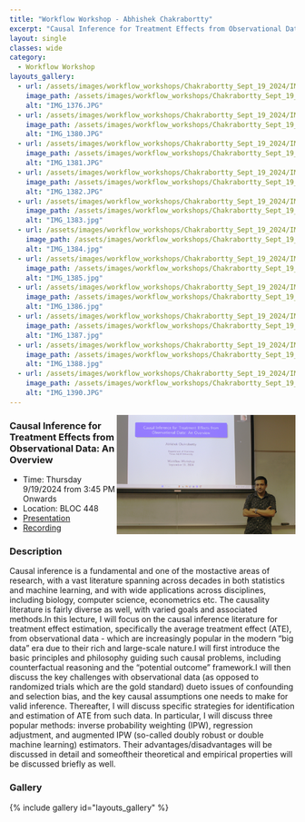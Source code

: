 ```yaml
---
title: "Workflow Workshop - Abhishek Chakrabortty"
excerpt: "Causal Inference for Treatment Effects from Observational Data: An Overview"
layout: single
classes: wide
category:
  - Workflow Workshop
layouts_gallery:
  - url: /assets/images/workflow_workshops/Chakrabortty_Sept_19_2024/IMG_1376.JPG
    image_path: /assets/images/workflow_workshops/Chakrabortty_Sept_19_2024/IMG_1376.JPG
    alt: "IMG_1376.JPG"
  - url: /assets/images/workflow_workshops/Chakrabortty_Sept_19_2024/IMG_1380.JPG
    image_path: /assets/images/workflow_workshops/Chakrabortty_Sept_19_2024/IMG_1380.JPG
    alt: "IMG_1380.JPG"
  - url: /assets/images/workflow_workshops/Chakrabortty_Sept_19_2024/IMG_1381.JPG
    image_path: /assets/images/workflow_workshops/Chakrabortty_Sept_19_2024/IMG_1381.JPG
    alt: "IMG_1381.JPG"
  - url: /assets/images/workflow_workshops/Chakrabortty_Sept_19_2024/IMG_1382.JPG
    image_path: /assets/images/workflow_workshops/Chakrabortty_Sept_19_2024/IMG_1382.JPG
    alt: "IMG_1382.JPG"
  - url: /assets/images/workflow_workshops/Chakrabortty_Sept_19_2024/IMG_1383.jpg
    image_path: /assets/images/workflow_workshops/Chakrabortty_Sept_19_2024/IMG_1383.jpg
    alt: "IMG_1383.jpg"
  - url: /assets/images/workflow_workshops/Chakrabortty_Sept_19_2024/IMG_1384.jpg
    image_path: /assets/images/workflow_workshops/Chakrabortty_Sept_19_2024/IMG_1384.jpg
    alt: "IMG_1384.jpg"
  - url: /assets/images/workflow_workshops/Chakrabortty_Sept_19_2024/IMG_1385.jpg
    image_path: /assets/images/workflow_workshops/Chakrabortty_Sept_19_2024/IMG_1385.jpg
    alt: "IMG_1385.jpg"
  - url: /assets/images/workflow_workshops/Chakrabortty_Sept_19_2024/IMG_1386.jpg
    image_path: /assets/images/workflow_workshops/Chakrabortty_Sept_19_2024/IMG_1386.jpg
    alt: "IMG_1386.jpg"
  - url: /assets/images/workflow_workshops/Chakrabortty_Sept_19_2024/IMG_1387.jpg
    image_path: /assets/images/workflow_workshops/Chakrabortty_Sept_19_2024/IMG_1387.jpg
    alt: "IMG_1387.jpg"
  - url: /assets/images/workflow_workshops/Chakrabortty_Sept_19_2024/IMG_1388.jpg
    image_path: /assets/images/workflow_workshops/Chakrabortty_Sept_19_2024/IMG_1388.jpg
    alt: "IMG_1388.jpg"
  - url: /assets/images/workflow_workshops/Chakrabortty_Sept_19_2024/IMG_1390.JPG
    image_path: /assets/images/workflow_workshops/Chakrabortty_Sept_19_2024/IMG_1390.JPG
    alt: "IMG_1390.JPG"
---
```


<img src="https://github.com/tamusgsa/tamusgsa.github.io/blob/master/assets/images/workflow_workshops/Chakrabortty_Sept_19_2024/IMG_1379.JPG?raw=true" alt="Header" width="315" style="float: right;"> 

### Causal Inference for Treatment Effects from Observational Data: An Overview
- Time: Thursday 9/19/2024 from 3:45 PM Onwards
- Location: BLOC 448
- [Presentation](https://drive.google.com/file/d/1bPo_1vK8qIg-krW2OLy5zx_tDf9XyYE2/view?usp=sharing)
- [Recording](https://drive.google.com/file/d/1p239BbxJfvGEoMBSJ5twNbTXN1u5XSX0/view?usp=sharing) 


### Description
 Causal inference is a fundamental
and one of the mostactive areas of research,
with a vast literature spanning across
decades in both statistics and machine
learning, and with wide applications across
disciplines, including biology, computer
science, econometrics etc. The causality
literature is fairly diverse as well, with varied
goals and associated methods.In this lecture,
I will focus on the causal inference literature
for treatment effect estimation, specifically
the average treatment effect (ATE), from
observational data - which are increasingly
popular in the modern “big data” era due to
their rich and large-scale nature.I will first
introduce the basic principles and philosophy
guiding such causal problems, including
counterfactual reasoning and the “potential
outcome” framework.I will then discuss the
key challenges with observational data (as
opposed to randomized trials which are the
gold standard) dueto issues of confounding
and selection bias, and the key causal
assumptions one needs to make for valid
inference. Thereafter, I will discuss specific
strategies for identification and estimation
of ATE from such data. In particular, I will
discuss three popular methods: inverse
probability weighting (IPW), regression
adjustment, and augmented IPW (so-called
doubly robust or double machine learning)
estimators. Their advantages/disadvantages
will be discussed in detail and someoftheir
theoretical and empirical properties will be
discussed briefly as well.

<!-- ### Presentation
<iframe src="" width="640" height="480" allow="autoplay"></iframe> -->

<!-- ### Recording -->



### Gallery 

{% include gallery id="layouts_gallery" %}
